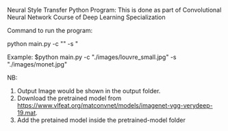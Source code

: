 Neural Style Transfer Python Program:
This is done as part of Convolutional Neural Network Course 
of Deep Learning Specialization




Command to run the program:

python main.py -c "<path to content image>" -s "<path to style image>


Example:
$python main.py -c "./images/louvre_small.jpg" -s "./images/monet.jpg"



NB:

1. Output Image would be shown in the output folder.
2. Download the pretrained model from https://www.vlfeat.org/matconvnet/models/imagenet-vgg-verydeep-19.mat.
3. Add the pretained model inside the pretrained-model folder

